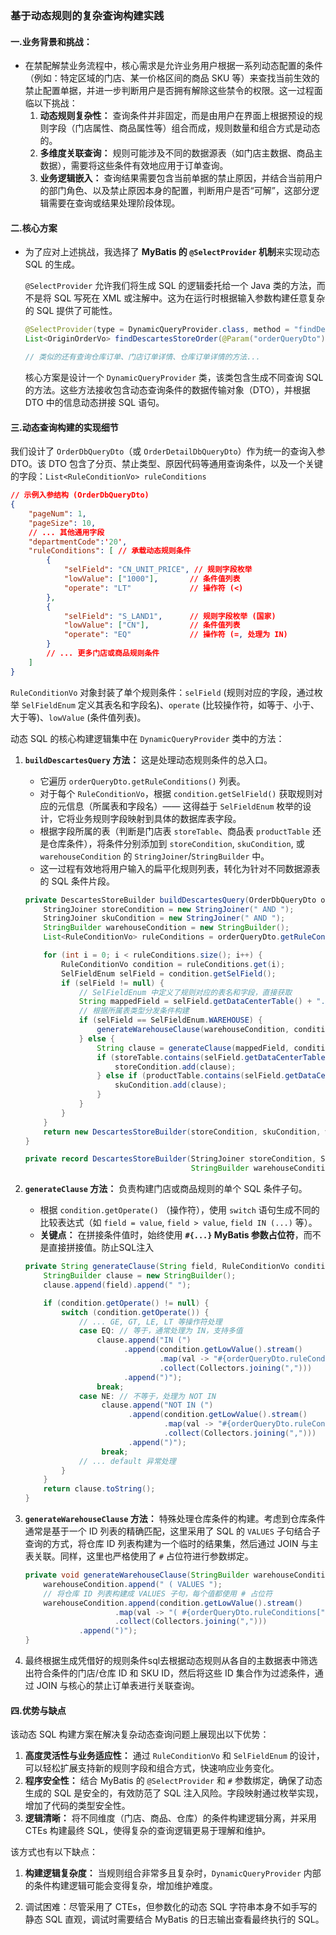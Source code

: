 ### 基于动态规则的复杂查询构建实践 

#### 一.业务背景和挑战：

- 在禁配解禁业务流程中，核心需求是允许业务用户根据一系列动态配置的条件（例如：特定区域的门店、某一价格区间的商品 SKU 等）来查找当前生效的禁止配置单据，并进一步判断用户是否拥有解除这些禁令的权限。这一过程面临以下挑战：
  1. **动态规则复杂性：** 查询条件并非固定，而是由用户在界面上根据预设的规则字段（门店属性、商品属性等）组合而成，规则数量和组合方式是动态的。
  2. **多维度关联查询：** 规则可能涉及不同的数据源表（如门店主数据、商品主数据），需要将这些条件有效地应用于订单查询。
  3. **业务逻辑嵌入：** 查询结果需要包含当前单据的禁止原因，并结合当前用户的部门角色、以及禁止原因本身的配置，判断用户是否“可解”，这部分逻辑需要在查询或结果处理阶段体现。

#### 二.核心方案

- 为了应对上述挑战，我选择了 **MyBatis 的 `@SelectProvider` 机制**来实现动态 SQL 的生成。

  `@SelectProvider` 允许我们将生成 SQL 的逻辑委托给一个 Java 类的方法，而不是将 SQL 写死在 XML 或注解中。这为在运行时根据输入参数构建任意复杂的 SQL 提供了可能性。

  ```java
  @SelectProvider(type = DynamicQueryProvider.class, method = "findDescartesStoreOrder")
  List<OriginOrderVo> findDescartesStoreOrder(@Param("orderQueryDto") OrderDbQueryDto orderQueryDto);
  
  // 类似的还有查询仓库订单、门店订单详情、仓库订单详情的方法...
  ```

  核心方案是设计一个 `DynamicQueryProvider` 类，该类包含生成不同查询 SQL 的方法。这些方法接收包含动态查询条件的数据传输对象（DTO），并根据 DTO 中的信息动态拼接 SQL 语句。

#### 三.动态查询构建的实现细节

我们设计了 `OrderDbQueryDto`（或 `OrderDetailDbQueryDto`）作为统一的查询入参 DTO。该 DTO 包含了分页、禁止类型、原因代码等通用查询条件，以及一个关键的字段：`List<RuleConditionVo> ruleConditions`

```json
// 示例入参结构 (OrderDbQueryDto)
{
    "pageNum": 1,
    "pageSize": 10,
    // ... 其他通用字段
    "departmentCode":'20',
    "ruleConditions": [ // 承载动态规则条件
        {
            "selField": "CN_UNIT_PRICE", // 规则字段枚举
            "lowValue": ["1000"],       // 条件值列表
            "operate": "LT"             // 操作符 (<)
        },
        {
            "selField": "S_LAND1",      // 规则字段枚举 (国家)
            "lowValue": ["CN"],         // 条件值列表
            "operate": "EQ"             // 操作符 (=, 处理为 IN)
        }
        // ... 更多门店或商品规则条件
    ]
}
```

`RuleConditionVo` 对象封装了单个规则条件：`selField` (规则对应的字段，通过枚举 `SelFieldEnum` 定义其表名和字段名)、`operate` (比较操作符，如等于、小于、大于等)、`lowValue` (条件值列表)。



动态 SQL 的核心构建逻辑集中在 `DynamicQueryProvider` 类中的方法：

1. **`buildDescartesQuery` 方法：** 这是处理动态规则条件的总入口。

   - 它遍历 `orderQueryDto.getRuleConditions()` 列表。
   - 对于每个 `RuleConditionVo`，根据 `condition.getSelField()` 获取规则对应的元信息（所属表和字段名）—— 这得益于 `SelFieldEnum` 枚举的设计，它将业务规则字段映射到具体的数据库表字段。
   - 根据字段所属的表（判断是门店表 `storeTable`、商品表 `productTable` 还是仓库条件），将条件分别添加到 `storeCondition`, `skuCondition`, 或 `warehouseCondition` 的 `StringJoiner`/`StringBuilder` 中。
   - 这一过程有效地将用户输入的扁平化规则列表，转化为针对不同数据源表的 SQL 条件片段。

   ```java
   private DescartesStoreBuilder buildDescartesQuery(OrderDbQueryDto orderQueryDto) {
       StringJoiner storeCondition = new StringJoiner(" AND ");
       StringJoiner skuCondition = new StringJoiner(" AND ");
       StringBuilder warehouseCondition = new StringBuilder();
       List<RuleConditionVo> ruleConditions = orderQueryDto.getRuleConditions();
   
       for (int i = 0; i < ruleConditions.size(); i++) {
           RuleConditionVo condition = ruleConditions.get(i);
           SelFieldEnum selField = condition.getSelField();
           if (selField != null) {
               // SelFieldEnum 中定义了规则对应的表名和字段，直接获取
               String mappedField = selField.getDataCenterTable() + "." + selField.getDataCenterField();
               // 根据所属表类型分发条件构建
               if (selField == SelFieldEnum.WAREHOUSE) {
                   generateWarehouseClause(warehouseCondition, condition, i);
               } else {
                   String clause = generateClause(mappedField, condition, i);
                   if (storeTable.contains(selField.getDataCenterTable())) {
                       storeCondition.add(clause);
                   } else if (productTable.contains(selField.getDataCenterTable())) {
                       skuCondition.add(clause);
                   }
               }
           }
       }
       return new DescartesStoreBuilder(storeCondition, skuCondition, warehouseCondition);
   }
   
   private record DescartesStoreBuilder(StringJoiner storeCondition, StringJoiner skuCondition,
                                        StringBuilder warehouseCondition) {}
   ```

2. **`generateClause` 方法：** 负责构建门店或商品规则的单个 SQL 条件子句。

   - 根据 `condition.getOperate()` （操作符），使用 `switch` 语句生成不同的比较表达式（如 `field = value`, `field > value`, `field IN (...)` 等）。
   - **关键点：** 在拼接条件值时，始终使用 **`#{...}` MyBatis 参数占位符**，而不是直接拼接值。防止SQL注入

   ```java
   private String generateClause(String field, RuleConditionVo condition, int index) {
       StringBuilder clause = new StringBuilder();
       clause.append(field).append(" ");
   
       if (condition.getOperate() != null) {
           switch (condition.getOperate()) {
               // ... GE, GT, LE, LT 等操作符处理
               case EQ: // 等于，通常处理为 IN，支持多值
                   clause.append("IN (")
                         .append(condition.getLowValue().stream()
                                 .map(val -> "#{orderQueryDto.ruleConditions[" + index + "].lowValue[" + condition.getLowValue().indexOf(val) + "]}")
                                 .collect(Collectors.joining(",")))
                         .append(")");
                   break;
               case NE: // 不等于，处理为 NOT IN
                    clause.append("NOT IN (")
                          .append(condition.getLowValue().stream()
                                  .map(val -> "#{orderQueryDto.ruleConditions[" + index + "].lowValue[" + condition.getLowValue().indexOf(val) + "]}")
                                  .collect(Collectors.joining(",")))
                          .append(")");
                    break;
               // ... default 异常处理
           }
       }
       return clause.toString();
   }
   ```

3. **`generateWarehouseClause` 方法：** 特殊处理仓库条件的构建。考虑到仓库条件通常是基于一个 ID 列表的精确匹配，这里采用了 SQL 的 `VALUES` 子句结合子查询的方式，将仓库 ID 列表构建为一个临时的结果集，然后通过 JOIN 与主表关联。同样，这里也严格使用了 `#` 占位符进行参数绑定。

   ```java
   private void generateWarehouseClause(StringBuilder warehouseCondition, RuleConditionVo condition, int index) {
       warehouseCondition.append(" ( VALUES ");
       // 将仓库 ID 列表构建成 VALUES 子句，每个值都使用 # 占位符
       warehouseCondition.append(condition.getLowValue().stream()
                       .map(val -> "( #{orderQueryDto.ruleConditions[" + index + "].lowValue[" + condition.getLowValue().indexOf(val) + "]} )")
                       .collect(Collectors.joining(",")))
               .append(")");
   }
   ```

4. 最终根据生成凭借好的规则条件sql去根据动态规则从各自的主数据表中筛选出符合条件的门店/仓库 ID 和 SKU ID，然后将这些 ID 集合作为过滤条件，通过 JOIN 与核心的禁止订单表进行关联查询。

#### 四.优势与缺点

该动态 SQL 构建方案在解决复杂动态查询问题上展现出以下优势：

1. **高度灵活性与业务适应性：** 通过 `RuleConditionVo` 和 `SelFieldEnum` 的设计，可以轻松扩展支持新的规则字段和组合方式，快速响应业务变化。
2. **程序安全性：** 结合 MyBatis 的 `@SelectProvider` 和 `#` 参数绑定，确保了动态生成的 SQL 是安全的，有效防范了 SQL 注入风险。字段映射通过枚举实现，增加了代码的类型安全性。
3. **逻辑清晰：** 将不同维度（门店、商品、仓库）的条件构建逻辑分离，并采用 CTEs 构建最终 SQL，使得复杂的查询逻辑更易于理解和维护。



该方式也有以下缺点：

1. **构建逻辑复杂度：** 当规则组合非常多且复杂时，`DynamicQueryProvider` 内部的条件构建逻辑可能会变得复杂，增加维护难度。

2. 调试困难：尽管采用了 CTEs，但参数化的动态 SQL 字符串本身不如手写的静态 SQL 直观，调试时需要结合 MyBatis 的日志输出查看最终执行的 SQL。